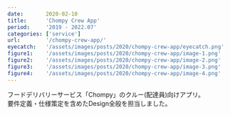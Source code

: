 ```yaml
---
date:       2020-02-10
title:      'Chompy Crew App'
period:     '2019 - 2022.07'
categories: ['service']
url:        '/chompy-crew-app/'
eyecatch:   '/assets/images/posts/2020/chompy-crew-app/eyecatch.png'
figure1:    '/assets/images/posts/2020/chompy-crew-app/image-1.png'
figure2:    '/assets/images/posts/2020/chompy-crew-app/image-2.png'
figure3:    '/assets/images/posts/2020/chompy-crew-app/image-3.png'
figure4:    '/assets/images/posts/2020/chompy-crew-app/image-4.png'
---
```


フードデリバリーサービス「Chompy」のクルー(配達員)向けアプリ。  
要件定義・仕様策定を含めたDesign全般を担当しました。